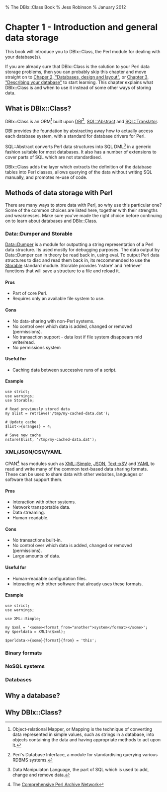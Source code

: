 % The DBIx::Class Book
% Jess Robinson
% January 2012

Chapter 1 - Introduction and general data storage
=================================================

This book will introduce you to DBIx::Class, the Perl module for dealing with your database(s).

If you are already sure that DBIx::Class is the solution to your Perl data storage problems, then you can probably skip this chapter and move straight on to [Chaper 2, "Databases, design and layout"](02-Database-design), or [Chapter 3, "Describing your database"](03-Describing-database) to start learning. This chapter explains what DBIx::Class is and when to use it instead of some other ways of storing data.

What is DBIx::Class?
--------------------

DBIx::Class is an ORM[^ORM] built upon [DBI](http://metacpan.org/dist/DBI)[^DBI], [SQL::Abstract](http://metacpan.org/dist/SQL-Abstract) and [SQL::Translator](http://metacpan.org/dist/SQL-Translator).

DBI provides the foundation by abstracting away how to actually access each database system, with a standard for database drivers for Perl.

SQL::Abstract converts Perl data structures into SQL DML[^DML] in a generic fashion suitable for most databases. It also has a number of extensions to cover parts of SQL which are not standardised.

DBIx::Class adds the layer which extracts the definition of the database tables into Perl classes, allows querying of the data without writing SQL manually, and promotes re-use of code.

Methods of data storage with Perl
---------------------------------

There are many ways to store data with Perl, so why use this particular one? Some of the common choices are listed here, together with their strengths and weaknesses. Make sure you've made the right choice before continuing on to learn about databases and DBIx::Class.

### Data::Dumper and Storable

[Data::Dumper](http://metacpan.org/module/Data::Dumper) is a module for outputting a string representation of a Perl data structure. Its used mostly for debugging purposes. The data output by Data::Dumper can in theory be read back in, using eval. To output Perl data structures to disc and read them back in, its reccommended to use the [Storable](http://metacpan.org/module/Storable) standard module. Storable provides 'nstore' and 'retrieve' functions that will save a structure to a file and reload it. 

#### Pros

* Part of core Perl.
* Requires only an available file system to use.

#### Cons

* No data-sharing with non-Perl systems.
* No control over which data is added, changed or removed (permissions).
* No transaction support - data lost if file system disappears mid write/read.
* No permissions system

#### Useful for

* Caching data between successive runs of a script.

#### Example

    use strict;
    use warnings;
    use Storable;

    # Read previously stored data    
    my $list = retrieve('/tmp/my-cached-data.dat');
    
    # Update cache
    $list->{oranges} = 4;
    
    # Save new cache
    nstore($list, '/tmp/my-cached-data.dat');


### XML/JSON/CSV/YAML

CPAN[^CPAN] has modules such as [XML::Simple](http://metacpan.org/module/XML::Simple), [JSON](http://metacpan.org/module/JSON), [Text::xSV](http://metacpan.org/module/Text::xSV) and [YAML](http://metacpan.org/module/YAML) to read and write many of the common text-based data sharing formats. These can be used to share data with other websites, languages or software that support them.

#### Pros

* Interaction with other systems.
* Network transportable data.
* Data streaming.
* Human-readable.

#### Cons

* No transactions built-in.
* No control over which data is added, changed or removed (permissions).
* Large amounts of data.

#### Useful for

* Human-readable configuration files.
* Interacting with other software that already uses these formats.

#### Example

    use strict;
    use warnings;
    
    use XML::Simple;
    
    my $xml = '<some><format from="another">system</format></some>';
    my $perldata = XMLIn($xml);
    
    $perldata->{some}{format}{from} = 'this';

### Binary formats

### NoSQL systems

### Databases

Why a database?
----------------

Why DBIx::Class?
----------------



[^ORM]: Object-relational Mapper, or Mapping is the technique of converting data represented in simple values, such as strings in a database, into objects containing the data and having appropriate methods to act upon it.
[^DBI]: Perl's Database Interface, a module for standardising querying various RDBMS[^RDBMS] systems.
[^RDBMS]: Relational Database Management Systems - databases such as Oracle, DB2, MySQL, Postgres and MS SQL Server.
[^DML]: Data Manipulaton Language, the part of SQL which is used to add, change and remove data.
[^CPAN]: The [Comprehensive Perl Archive Network](http://pause.cpan.org) 
